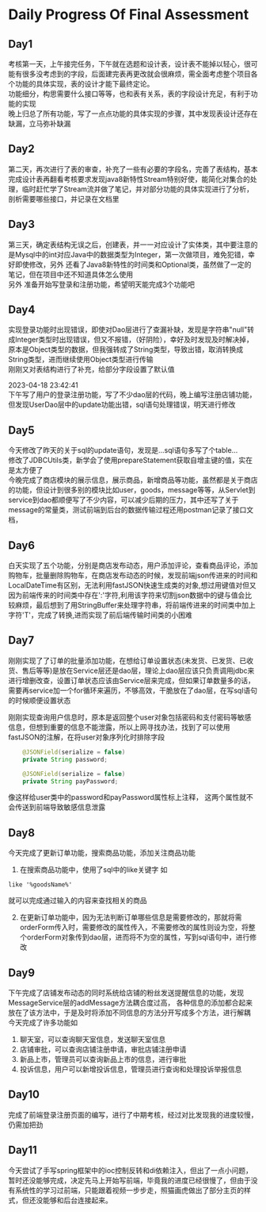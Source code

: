 # Daily Progress Of Final Assessment  
  
## Day1  

考核第一天，上午接完任务，下午就在选题和设计表，设计表不能掉以轻心，很可能有很多没考虑到的字段，后面建完表再更改就会很麻烦，需全面考虑整个项目各个功能的具体实现，表的设计才能下最终定论。  
功能细分，构思需要什么接口等等，也和表有关系，表的字段设计充足，有利于功能的实现  
晚上归总了所有功能，写了一点点功能的具体实现的步骤，其中发现表设计还存在缺漏，立马弥补缺漏  
  
## Day2  

第二天，再次进行了表的审查，补充了一些有必要的字段名，完善了表结构，基本完成设计表再翻看考核要求发现java8新特性Stream特别好使，能简化对集合的处理，临时赶忙学了Stream流并做了笔记，并对部分功能的具体实现进行了分析，剖析需要哪些接口，并记录在文档里  
  
## Day3  

第三天，确定表结构无误之后，创建表，并一一对应设计了实体类，其中要注意的是Mysql中的int对应Java中的数据类型为Integer，第一次做项目，难免犯错，幸好即使修改，另外 还看了Java8新特性的时间类和Optional类，虽然做了一定的笔记，但在项目中还不知道具体怎么使用  
另外 准备开始写登录和注册功能，希望明天能完成3个功能吧

## Day4  

实现登录功能时出现错误，即使对Dao层进行了查漏补缺，发现是字符串"null"转成Integer类型时出现错误，但又不报错，（好阴险），幸好及时发现及时解决掉，原本是Object类型的数据，但我强转成了String类型，导致出错，取消转换成String类型，进而继续使用Object类型进行传输  
刚刚又对表结构进行了补充，给部分字段设置了默认值

2023-04-18 23:42:41  
下午写了用户的登录注册功能，写了不少dao层的代码，晚上编写注册店铺功能，但发现UserDao层中的update功能出错，sql语句处理错误，明天进行修改  
  
## Day5  

今天修改了昨天的关于sql的update语句，发现是...sql语句多写了个table...  
修改了JDBCUtils类，新学会了使用prepareStatement获取自增主键的值，实在是太方便了  
今晚完成了商店模块的展示信息，展示商品，新增商品等功能，虽然都是关于商店的功能，但设计到很多别的模块比如user，goods，message等等，从Servlet到service到dao都顺便写了不少内容，可以减少后期的压力，其中还写了关于message的常量类，测试前端到后台的数据传输过程还用postman记录了接口文档，  
  
## Day6  

白天实现了五个功能，分别是商店发布动态，用户添加评论，查看商品评论，添加购物车，批量删除购物车，在商店发布动态的时候，发现前端json传进来的时间和LocalDateTime有区别，无法利用fastJSON快速生成类的对象,想过用键值对但又因为前端传来的时间类中存在':'字符,利用该字符来切割json数据中的键与值会比较麻烦，最后想到了用StringBuffer来处理字符串，将前端传进来的时间类中加上字符'T'，完成了转换,进而实现了前后端传输时间类的小困难  
  
## Day7

刚刚实现了了订单的批量添加功能，在想给订单设置状态(未发货、已发货、已收货、售后等等)是放在Service层还是dao层，理论上dao层应该只负责调用jdbc来进行增删改查，设置订单状态应该由Service层来完成，但如果订单数量多的话，需要再service加一个for循环来遍历，不够高效，干脆放在了dao层，在写sql语句的时候顺便设置状态  

刚刚实现查询用户信息时，原本是返回整个user对象包括密码和支付密码等敏感信息，但想到重要的信息不能泄露，所以上网寻找办法，找到了可以使用fastJSON的注解，在将user对象序列化时排除字段
  
```Java
    @JSONField(serialize = false)
    private String password;

    @JSONField(serialize = false)
    private String payPassword;
```  

像这样给user类中的password和payPassword属性标上注释，
这两个属性就不会传送到前端导致敏感信息泄露  
  
## Day8  

今天完成了更新订单功能，搜索商品功能，添加关注商品功能  
  
1. 在搜索商品功能中，使用了sql中的like关键字 如  

```mysql  
like '%goodsName%'
```  

就可以完成通过输入的内容来查找相关的商品  

2. 在更新订单功能中，因为无法判断订单哪些信息是需要修改的，那就将需orderForm传入时，需要修改的属性传入，不需要修改的属性则设为空，将整个orderForm对象传到dao层，进而将不为空的属性，写到sql语句中，进行修改  

## Day9

下午完成了店铺发布动态的同时系统给店铺的粉丝发送提醒信息的功能，发现MessageService层的addMessage方法耦合度过高，
各种信息的添加都合起来放在了该方法中，于是及时将添加不同信息的方法分开写成多个方法，进行解耦  
今天完成了许多功能如  

1. 聊天室，可以查询聊天室信息，发送聊天室信息  
2. 店铺审批，可以查询店铺注册申请，审批店铺注册申请
3. 新品上市，管理员可以查询新品上市的信息，进行审批
4. 投诉信息，用户可以新增投诉信息，管理员进行查询和处理投诉举报信息  
   
## Day10
完成了前端登录注册页面的编写，进行了中期考核，经过对比发现我的进度较慢，仍需加把劲  
  
## Day11  
今天尝试了手写spring框架中的ioc控制反转和di依赖注入，但出了一点小问题，暂时还没能够完成，决定先马上开始写前端，毕竟我的进度已经很慢了，但由于没有系统性的学习过前端，只能跟着视频一步步走，照猫画虎做出了部分主页的样式，但还没能够和后台连接起来。
